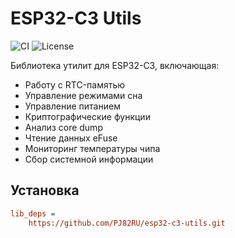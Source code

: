 # ESP32-C3 Utils

![CI](https://img.shields.io/github/actions/workflow/status/PJ82RU/esp32-c3-utils/ci.yml?branch=main)
![License](https://img.shields.io/github/license/PJ82RU/esp32-c3-utils)

Библиотека утилит для ESP32-C3, включающая:

- Работу с RTC-памятью
- Управление режимами сна
- Управление питанием
- Криптографические функции
- Анализ core dump
- Чтение данных eFuse
- Мониторинг температуры чипа
- Сбор системной информации

## Установка

```ini
lib_deps = 
    https://github.com/PJ82RU/esp32-c3-utils.git